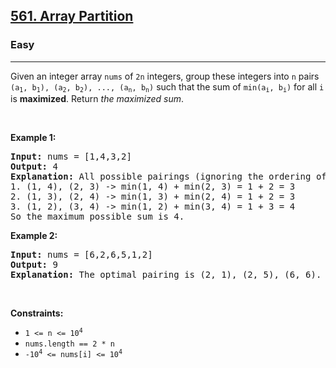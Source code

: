 <h2><a href="https://leetcode.com/problems/array-partition/">561. Array Partition</a></h2><h3>Easy</h3><hr><div><p class="extension-adhd-reader-p"><span class="extension-adhd-reader-wrapper"><span class="extension-adhd-reader-container"><span class="extension-adhd-reader-boldify">G</span>iven</span> an <span class="extension-adhd-reader-container"><span class="extension-adhd-reader-boldify">in</span>teger</span> <span class="extension-adhd-reader-container"><span class="extension-adhd-reader-boldify">a</span>rray</span> </span><code><span class="extension-adhd-reader-wrapper"><span class="extension-adhd-reader-container"><span class="extension-adhd-reader-boldify">n</span>ums</span></span></code> of <code>2n</code><span class="extension-adhd-reader-wrapper"> <span class="extension-adhd-reader-container"><span class="extension-adhd-reader-boldify">int</span>egers,</span> <span class="extension-adhd-reader-container"><span class="extension-adhd-reader-boldify">g</span>roup</span> <span class="extension-adhd-reader-container"><span class="extension-adhd-reader-boldify">t</span>hese</span> <span class="extension-adhd-reader-container"><span class="extension-adhd-reader-boldify">in</span>tegers</span> <span class="extension-adhd-reader-container"><span class="extension-adhd-reader-boldify">i</span>nto</span> </span><code>n</code><span class="extension-adhd-reader-wrapper"> <span class="extension-adhd-reader-container"><span class="extension-adhd-reader-boldify">p</span>airs</span> </span><code>(a<sub>1</sub><span class="extension-adhd-reader-wrapper">, b</span><sub>1</sub><span class="extension-adhd-reader-wrapper">), (a</span><sub>2</sub><span class="extension-adhd-reader-wrapper">, b</span><sub>2</sub><span class="extension-adhd-reader-wrapper">), <span class="extension-adhd-reader-container"><span class="extension-adhd-reader-boldify">.</span>..,</span> (a</span><sub>n</sub><span class="extension-adhd-reader-wrapper">, b</span><sub>n</sub>)</code><span class="extension-adhd-reader-wrapper"> <span class="extension-adhd-reader-container"><span class="extension-adhd-reader-boldify">s</span>uch</span> <span class="extension-adhd-reader-container"><span class="extension-adhd-reader-boldify">t</span>hat</span> <span class="extension-adhd-reader-container"><span class="extension-adhd-reader-boldify">t</span>he</span> <span class="extension-adhd-reader-container"><span class="extension-adhd-reader-boldify">s</span>um</span> of </span><code><span class="extension-adhd-reader-wrapper"><span class="extension-adhd-reader-container"><span class="extension-adhd-reader-boldify">m</span>in(a</span></span><sub>i</sub><span class="extension-adhd-reader-wrapper">, b</span><sub>i</sub>)</code><span class="extension-adhd-reader-wrapper"> <span class="extension-adhd-reader-container"><span class="extension-adhd-reader-boldify">f</span>or</span> <span class="extension-adhd-reader-container"><span class="extension-adhd-reader-boldify">a</span>ll</span> </span><code>i</code> is <strong><span class="extension-adhd-reader-wrapper"><span class="extension-adhd-reader-container"><span class="extension-adhd-reader-boldify">max</span>imized</span></span></strong><span class="extension-adhd-reader-wrapper">. <span class="extension-adhd-reader-container"><span class="extension-adhd-reader-boldify">Re</span>turn</span></span><em><span class="extension-adhd-reader-wrapper"> <span class="extension-adhd-reader-container"><span class="extension-adhd-reader-boldify">t</span>he</span> <span class="extension-adhd-reader-container"><span class="extension-adhd-reader-boldify">max</span>imized</span> <span class="extension-adhd-reader-container"><span class="extension-adhd-reader-boldify">s</span>um</span></span></em>.</p>

<p class="extension-adhd-reader-p">&nbsp;</p>
<p class="extension-adhd-reader-p"><strong class="example"><span class="extension-adhd-reader-wrapper"><span class="extension-adhd-reader-container"><span class="extension-adhd-reader-boldify">Ex</span>ample</span> 1:</span></strong></p>

<pre><strong>Input:</strong> nums = [1,4,3,2]
<strong>Output:</strong> 4
<strong>Explanation:</strong> All possible pairings (ignoring the ordering of elements) are:
1. (1, 4), (2, 3) -&gt; min(1, 4) + min(2, 3) = 1 + 2 = 3
2. (1, 3), (2, 4) -&gt; min(1, 3) + min(2, 4) = 1 + 2 = 3
3. (1, 2), (3, 4) -&gt; min(1, 2) + min(3, 4) = 1 + 3 = 4
So the maximum possible sum is 4.</pre>

<p class="extension-adhd-reader-p"><strong class="example"><span class="extension-adhd-reader-wrapper"><span class="extension-adhd-reader-container"><span class="extension-adhd-reader-boldify">Ex</span>ample</span> 2:</span></strong></p>

<pre><strong>Input:</strong> nums = [6,2,6,5,1,2]
<strong>Output:</strong> 9
<strong>Explanation:</strong> The optimal pairing is (2, 1), (2, 5), (6, 6). min(2, 1) + min(2, 5) + min(6, 6) = 1 + 2 + 6 = 9.
</pre>

<p class="extension-adhd-reader-p">&nbsp;</p>
<p class="extension-adhd-reader-p"><strong><span class="extension-adhd-reader-wrapper"><span class="extension-adhd-reader-container"><span class="extension-adhd-reader-boldify">Cons</span>traints:</span></span></strong></p>

<ul>
	<li><code>1 &lt;= n &lt;= 10<sup>4</sup></code></li>
	<li><code>nums.length == 2 * n</code></li>
	<li><code>-10<sup>4</sup> &lt;= nums[i] &lt;= 10<sup>4</sup></code></li>
</ul>
</div>